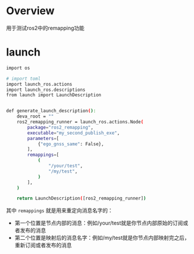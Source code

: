# Overview

用于测试ros2中的remapping功能

# launch

```bash
import os

# import toml
import launch_ros.actions
import launch_ros.descriptions
from launch import LaunchDescription


def generate_launch_description():
    deva_root = ""
    ros2_remapping_runner = launch_ros.actions.Node(
        package="ros2_remapping",
        executable="my_second_publish_exe",
        parameters=[
            {"ego_gnss_same": False},
        ],
        remappings=[
            (
                "/your/test",
                "/my/test",
            )
        ],
    )

    return LaunchDescription([ros2_remapping_runner])

```

其中 `remappings` 就是用来重定向消息名字的：

* 第一个位置是节点内部的消息：例如/your/test就是你节点内部原始的订阅或者发布的消息
* 第二个位置是映射后的消息名字：例如/my/test就是你节点内部映射完之后，重新订阅或者发布的消息

